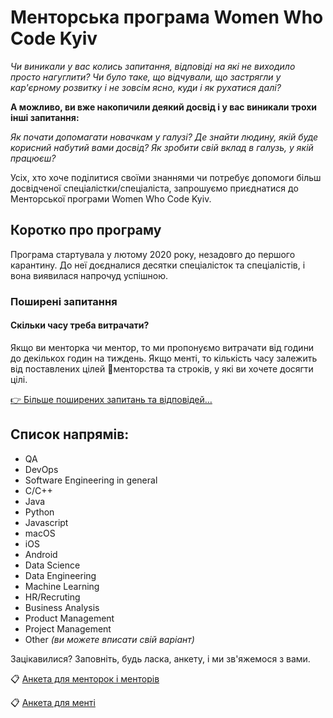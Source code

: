# Менторська програма Women Who Code Kyiv

*Чи виникали у вас колись запитання, відповіді на які не виходило просто нагуглити? Чи було таке, що відчували, що застрягли у кар'єрному розвитку і не зовсім ясно, куди і як рухатися далі?*

**А можливо, ви вже накопичили деякий досвід і у вас виникали трохи інші запитання:**

*Як почати допомагати новачкам у галузі? Де знайти людину, якій буде корисний набутий вами досвід? Як зробити свій вклад в галузь, у якій працюєш?*

Усіх, хто хоче поділитися своїми знаннями чи потребує допомоги більш досвідченої спеціалістки/спеціаліста, запрошуємо приєднатися до Менторської програми Women Who Code Kyiv.

## Коротко про програму
Програма стартувала у лютому 2020 року, незадовго до першого карантину. До неї доєдналися десятки спеціалісток та спеціалістів, і вона виявилася напрочуд успішною.

### Поширені запитання

#### Скільки часу треба витрачати?
Якщо ви менторка чи ментор, то ми пропонуємо витрачати від години до декількох годин на тиждень. Якщо менті, то кількість часу залежить від поставлених цілей 🎯менторства та строків, у які ви хочете досягти цілі.

[👉 Більше поширених запитань та відповідей…](./faq.md)

## Список напрямів:

* QA
* DevOps
* Software Engineering in general
* C/C++
* Java
* Python
* Javascript
* macOS
* iOS
* Android
* Data Science
* Data Engineering
* Machine Learning
* HR/Recruting
* Business Analysis
* Product Management
* Project Management
* Other *(ви можете вписати свій варіант)*

Зацікавилися? Заповніть, будь ласка, анкету, і ми зв'яжемося з вами.

📋 [Анкета для менторок і менторів](https://forms.gle/9BrhxvbsHprgMhsA9)

📋 [Анкета для менті](https://forms.gle/AUN4JkV5je7w1kME7)
